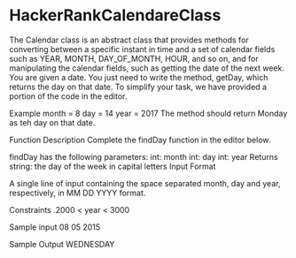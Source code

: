 # HackerRankCalendareClass
The Calendar class is an abstract class that provides methods for converting between a specific instant in time and a set of calendar fields such as YEAR, MONTH, DAY_OF_MONTH, HOUR, and so on, and for manipulating the calendar fields, such as getting the date of the next week.
You are given a date. You just need to write the method, getDay, which returns the day on that date. To simplify your task, we have provided a portion of the code in the editor.

Example
month = 8
day = 14
year = 2017
The method should return Monday as teh day on that date.

Function Description
Complete the findDay function in the editor below.

findDay has the following parameters:
int: month
int: day
int: year
Returns
string: the day of the week in capital letters
Input Format

A single line of input containing the space separated month, day and year, respectively, in MM DD YYYY format.

Constraints
.2000 < year < 3000

Sample input
08 05 2015

Sample Output
WEDNESDAY
